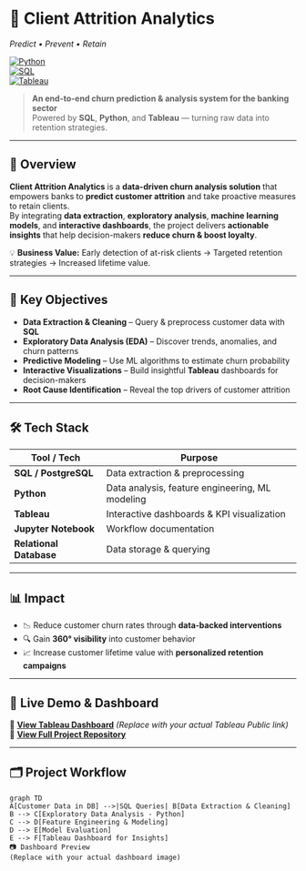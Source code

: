 # 🚀 Client Attrition Analytics  
*Predict • Prevent • Retain*  

[![Python](https://img.shields.io/badge/Python-3.8+-3776AB?style=for-the-badge&logo=python&logoColor=white)](https://www.python.org/)  
[![SQL](https://img.shields.io/badge/SQL-PostgreSQL-336791?style=for-the-badge&logo=postgresql&logoColor=white)](https://www.postgresql.org/)  
[![Tableau](https://img.shields.io/badge/Tableau-Dashboard-E97627?style=for-the-badge&logo=tableau&logoColor=white)](https://public.tableau.com/)  


> **An end-to-end churn prediction & analysis system for the banking sector**  
> Powered by **SQL**, **Python**, and **Tableau** — turning raw data into retention strategies.  

---

## 📌 Overview  
**Client Attrition Analytics** is a **data-driven churn analysis solution** that empowers banks to **predict customer attrition** and take proactive measures to retain clients.  
By integrating **data extraction**, **exploratory analysis**, **machine learning models**, and **interactive dashboards**, the project delivers **actionable insights** that help decision-makers **reduce churn & boost loyalty**.  

💡 **Business Value:** Early detection of at-risk clients → Targeted retention strategies → Increased lifetime value.  

---

## 🎯 Key Objectives  
- **Data Extraction & Cleaning** – Query & preprocess customer data with **SQL**  
- **Exploratory Data Analysis (EDA)** – Discover trends, anomalies, and churn patterns  
- **Predictive Modeling** – Use ML algorithms to estimate churn probability  
- **Interactive Visualizations** – Build insightful **Tableau** dashboards for decision-makers  
- **Root Cause Identification** – Reveal the top drivers of customer attrition  

---

## 🛠 Tech Stack  
| Tool / Tech | Purpose |
|-------------|---------|
| **SQL / PostgreSQL** | Data extraction & preprocessing |
| **Python** | Data analysis, feature engineering, ML modeling |
| **Tableau** | Interactive dashboards & KPI visualization |
| **Jupyter Notebook** | Workflow documentation |
| **Relational Database** | Data storage & querying |

---

## 📊 Impact  
- 📉 Reduce customer churn rates through **data-backed interventions**  
- 🔍 Gain **360° visibility** into customer behavior  
- 📈 Increase customer lifetime value with **personalized retention campaigns**  

---

## 📌 Live Demo & Dashboard  
🔗 **[View Tableau Dashboard](https://public.tableau.com/)** *(Replace with your actual Tableau Public link)*  
📂 **[View Full Project Repository](https://github.com/sanketk77/Client-Attrition-Analytics)**  

---

## 🗂 Project Workflow  
```mermaid
graph TD
A[Customer Data in DB] -->|SQL Queries| B[Data Extraction & Cleaning]
B --> C[Exploratory Data Analysis - Python]
C --> D[Feature Engineering & Modeling]
D --> E[Model Evaluation]
E --> F[Tableau Dashboard for Insights]
📷 Dashboard Preview
(Replace with your actual dashboard image)

